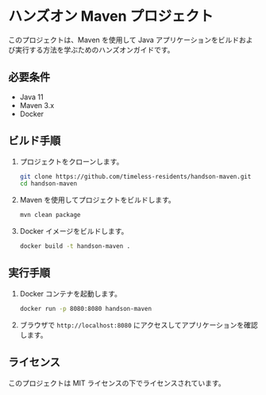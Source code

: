 # ハンズオン Maven プロジェクト

このプロジェクトは、Maven を使用して Java アプリケーションをビルドおよび実行する方法を学ぶためのハンズオンガイドです。

## 必要条件

- Java 11
- Maven 3.x
- Docker

## ビルド手順

1. プロジェクトをクローンします。
    ```sh
    git clone https://github.com/timeless-residents/handson-maven.git
    cd handson-maven
    ```

2. Maven を使用してプロジェクトをビルドします。
    ```sh
    mvn clean package
    ```

3. Docker イメージをビルドします。
    ```sh
    docker build -t handson-maven .
    ```

## 実行手順

1. Docker コンテナを起動します。
    ```sh
    docker run -p 8080:8080 handson-maven
    ```

2. ブラウザで `http://localhost:8080` にアクセスしてアプリケーションを確認します。

## ライセンス

このプロジェクトは MIT ライセンスの下でライセンスされています。

